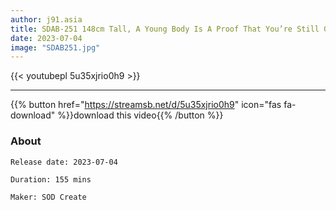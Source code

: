 ```yaml
---
author: j91.asia
title: SDAB-251 148cm Tall, A Young Body Is A Proof That You’re Still Growing Yuzuna Genkawa AV DEBUT
date: 2023-07-04
image: "SDAB251.jpg"
---
```



{{< youtubepl 5u35xjrio0h9 >}}
___

{{% button href="https://streamsb.net/d/5u35xjrio0h9" icon="fas fa-download" %}}download this video{{% /button %}}
### About

`Release date: 2023-07-04`

`Duration: 155 mins`

`Maker:	SOD Create`